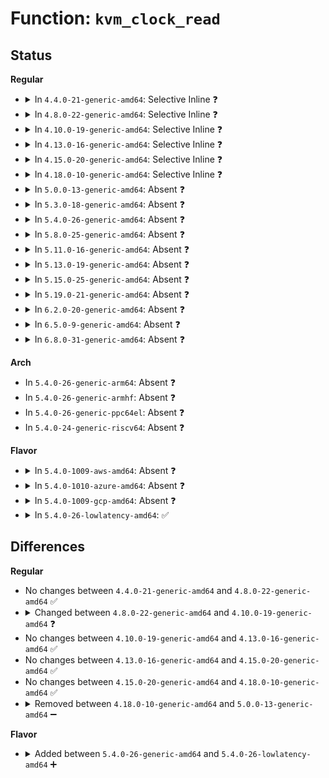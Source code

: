 # Function: <code>kvm_clock_read</code>

## Status
<b>Regular</b>
<ul>
<li>
<details>
<summary>In <code>4.4.0-21-generic-amd64</code>: Selective Inline ❓</summary>

```c
cycle_t kvm_clock_read()
```

```json
{
  "name": "kvm_clock_read",
  "collision_type": "Unique Static",
  "inline_type": "Selective",
  "funcs": [
    {
      "addr": 18446744071579255344,
      "name": "kvm_clock_read",
      "external": false,
      "loc": "arch/x86/kernel/kvmclock.c:77",
      "file": "arch/x86/kernel/kvmclock.c",
      "inline": "not declared, inlined",
      "caller_inline": [
        "arch/x86/kernel/kvmclock.c:kvm_clock_get_cycles",
        "arch/x86/kernel/kvmclock.c:kvm_sched_clock_read",
        "arch/x86/kernel/kvmclock.c:kvmclock_init"
      ],
      "caller_func": []
    }
  ],
  "symbols": [
    {
      "addr": 18446744071579255344,
      "name": "kvm_clock_read",
      "section": ".text",
      "bind": "STB_LOCAL",
      "size": 32
    }
  ]
}
```
</details>
</li>
<li>
<details>
<summary>In <code>4.8.0-22-generic-amd64</code>: Selective Inline ❓</summary>

```c
cycle_t kvm_clock_read()
```

```json
{
  "name": "kvm_clock_read",
  "collision_type": "Unique Static",
  "inline_type": "Selective",
  "funcs": [
    {
      "addr": 18446744071595216924,
      "name": "kvm_clock_read",
      "external": false,
      "loc": "arch/x86/kernel/kvmclock.c:82",
      "file": "arch/x86/kernel/kvmclock.c",
      "inline": "not declared, inlined",
      "caller_inline": [
        "arch/x86/kernel/kvmclock.c:kvmclock_init",
        "arch/x86/kernel/kvmclock.c:kvm_sched_clock_read",
        "arch/x86/kernel/kvmclock.c:kvm_clock_get_cycles"
      ],
      "caller_func": []
    }
  ],
  "symbols": [
    {
      "addr": 18446744071579254320,
      "name": "kvm_clock_read",
      "section": ".text",
      "bind": "STB_LOCAL",
      "size": 32
    }
  ]
}
```
</details>
</li>
<li>
<details>
<summary>In <code>4.10.0-19-generic-amd64</code>: Selective Inline ❓</summary>

```c
u64 kvm_clock_read()
```

```json
{
  "name": "kvm_clock_read",
  "collision_type": "Unique Static",
  "inline_type": "Selective",
  "funcs": [
    {
      "addr": 18446744071595460011,
      "name": "kvm_clock_read",
      "external": false,
      "loc": "arch/x86/kernel/kvmclock.c:82",
      "file": "arch/x86/kernel/kvmclock.c",
      "inline": "not declared, inlined",
      "caller_inline": [
        "arch/x86/kernel/kvmclock.c:kvmclock_init",
        "arch/x86/kernel/kvmclock.c:kvm_sched_clock_read",
        "arch/x86/kernel/kvmclock.c:kvm_clock_get_cycles"
      ],
      "caller_func": []
    }
  ],
  "symbols": [
    {
      "addr": 18446744071579267888,
      "name": "kvm_clock_read",
      "section": ".text",
      "bind": "STB_LOCAL",
      "size": 32
    }
  ]
}
```
</details>
</li>
<li>
<details>
<summary>In <code>4.13.0-16-generic-amd64</code>: Selective Inline ❓</summary>

```c
u64 kvm_clock_read()
```

```json
{
  "name": "kvm_clock_read",
  "collision_type": "Unique Static",
  "inline_type": "Selective",
  "funcs": [
    {
      "addr": 18446744071596381124,
      "name": "kvm_clock_read",
      "external": false,
      "loc": "arch/x86/kernel/kvmclock.c:85",
      "file": "arch/x86/kernel/kvmclock.c",
      "inline": "not declared, inlined",
      "caller_inline": [
        "arch/x86/kernel/kvmclock.c:kvmclock_init",
        "arch/x86/kernel/kvmclock.c:kvm_sched_clock_read",
        "arch/x86/kernel/kvmclock.c:kvm_clock_get_cycles"
      ],
      "caller_func": []
    }
  ],
  "symbols": [
    {
      "addr": 18446744071579264544,
      "name": "kvm_clock_read",
      "section": ".text",
      "bind": "STB_LOCAL",
      "size": 32
    }
  ]
}
```
</details>
</li>
<li>
<details>
<summary>In <code>4.15.0-20-generic-amd64</code>: Selective Inline ❓</summary>

```c
u64 kvm_clock_read()
```

```json
{
  "name": "kvm_clock_read",
  "collision_type": "Unique Static",
  "inline_type": "Selective",
  "funcs": [
    {
      "addr": 18446744071602699570,
      "name": "kvm_clock_read",
      "external": false,
      "loc": "arch/x86/kernel/kvmclock.c:80",
      "file": "arch/x86/kernel/kvmclock.c",
      "inline": "not declared, inlined",
      "caller_inline": [
        "arch/x86/kernel/kvmclock.c:kvmclock_init",
        "arch/x86/kernel/kvmclock.c:kvm_sched_clock_read",
        "arch/x86/kernel/kvmclock.c:kvm_clock_get_cycles"
      ],
      "caller_func": []
    }
  ],
  "symbols": [
    {
      "addr": 18446744071579281376,
      "name": "kvm_clock_read",
      "section": ".text",
      "bind": "STB_LOCAL",
      "size": 32
    }
  ]
}
```
</details>
</li>
<li>
<details>
<summary>In <code>4.18.0-10-generic-amd64</code>: Selective Inline ❓</summary>

```c
u64 kvm_clock_read()
```

```json
{
  "name": "kvm_clock_read",
  "collision_type": "Unique Static",
  "inline_type": "Selective",
  "funcs": [
    {
      "addr": 18446744071602871353,
      "name": "kvm_clock_read",
      "external": false,
      "loc": "arch/x86/kernel/kvmclock.c:80",
      "file": "arch/x86/kernel/kvmclock.c",
      "inline": "not declared, inlined",
      "caller_inline": [
        "arch/x86/kernel/kvmclock.c:kvmclock_init",
        "arch/x86/kernel/kvmclock.c:kvm_sched_clock_read",
        "arch/x86/kernel/kvmclock.c:kvm_clock_get_cycles"
      ],
      "caller_func": []
    }
  ],
  "symbols": [
    {
      "addr": 18446744071579292832,
      "name": "kvm_clock_read",
      "section": ".text",
      "bind": "STB_LOCAL",
      "size": 32
    }
  ]
}
```
</details>
</li>
<li>
<details>
<summary>In <code>5.0.0-13-generic-amd64</code>: Absent ❓</summary>

```json
{
  "name": "kvm_clock_read",
  "collision_type": "Unique Static",
  "inline_type": "Full",
  "funcs": [
    {
      "addr": 18446744071604668587,
      "name": "kvm_clock_read",
      "external": false,
      "loc": "arch/x86/kernel/kvmclock.c:85",
      "file": "arch/x86/kernel/kvmclock.c",
      "inline": "not declared, inlined",
      "caller_inline": [
        "arch/x86/kernel/kvmclock.c:kvmclock_init",
        "arch/x86/kernel/kvmclock.c:kvm_sched_clock_read",
        "arch/x86/kernel/kvmclock.c:kvm_clock_get_cycles"
      ],
      "caller_func": []
    }
  ],
  "symbols": []
}
```
</details>
</li>
<li>
<details>
<summary>In <code>5.3.0-18-generic-amd64</code>: Absent ❓</summary>

```json
{
  "name": "kvm_clock_read",
  "collision_type": "Unique Static",
  "inline_type": "Full",
  "funcs": [
    {
      "addr": 18446744071604767377,
      "name": "kvm_clock_read",
      "external": false,
      "loc": "arch/x86/kernel/kvmclock.c:85",
      "file": "arch/x86/kernel/kvmclock.c",
      "inline": "not declared, inlined",
      "caller_inline": [
        "arch/x86/kernel/kvmclock.c:kvmclock_init",
        "arch/x86/kernel/kvmclock.c:kvm_sched_clock_read",
        "arch/x86/kernel/kvmclock.c:kvm_clock_get_cycles"
      ],
      "caller_func": []
    }
  ],
  "symbols": []
}
```
</details>
</li>
<li>
<details>
<summary>In <code>5.4.0-26-generic-amd64</code>: Absent ❓</summary>

```json
{
  "name": "kvm_clock_read",
  "collision_type": "Unique Static",
  "inline_type": "Full",
  "funcs": [
    {
      "addr": 18446744071604793215,
      "name": "kvm_clock_read",
      "external": false,
      "loc": "arch/x86/kernel/kvmclock.c:85",
      "file": "arch/x86/kernel/kvmclock.c",
      "inline": "not declared, inlined",
      "caller_inline": [
        "arch/x86/kernel/kvmclock.c:kvmclock_init",
        "arch/x86/kernel/kvmclock.c:kvm_sched_clock_read",
        "arch/x86/kernel/kvmclock.c:kvm_clock_get_cycles"
      ],
      "caller_func": []
    }
  ],
  "symbols": []
}
```
</details>
</li>
<li>
<details>
<summary>In <code>5.8.0-25-generic-amd64</code>: Absent ❓</summary>

```json
{
  "name": "kvm_clock_read",
  "collision_type": "Unique Static",
  "inline_type": "Full",
  "funcs": [
    {
      "addr": 18446744071609135727,
      "name": "kvm_clock_read",
      "external": false,
      "loc": "arch/x86/kernel/kvmclock.c:85",
      "file": "arch/x86/kernel/kvmclock.c",
      "inline": "not declared, inlined",
      "caller_inline": [
        "arch/x86/kernel/kvmclock.c:kvmclock_init",
        "arch/x86/kernel/kvmclock.c:kvm_sched_clock_read",
        "arch/x86/kernel/kvmclock.c:kvm_clock_get_cycles"
      ],
      "caller_func": []
    }
  ],
  "symbols": []
}
```
</details>
</li>
<li>
<details>
<summary>In <code>5.11.0-16-generic-amd64</code>: Absent ❓</summary>

```json
{
  "name": "kvm_clock_read",
  "collision_type": "Unique Static",
  "inline_type": "Full",
  "funcs": [
    {
      "addr": 18446744071612204392,
      "name": "kvm_clock_read",
      "external": false,
      "loc": "arch/x86/kernel/kvmclock.c:84",
      "file": "arch/x86/kernel/kvmclock.c",
      "inline": "not declared, inlined",
      "caller_inline": [
        "arch/x86/kernel/kvmclock.c:kvmclock_init",
        "arch/x86/kernel/kvmclock.c:kvm_sched_clock_read",
        "arch/x86/kernel/kvmclock.c:kvm_clock_get_cycles"
      ],
      "caller_func": []
    }
  ],
  "symbols": []
}
```
</details>
</li>
<li>
<details>
<summary>In <code>5.13.0-19-generic-amd64</code>: Absent ❓</summary>

```json
{
  "name": "kvm_clock_read",
  "collision_type": "Unique Static",
  "inline_type": "Full",
  "funcs": [
    {
      "addr": 18446744071614345723,
      "name": "kvm_clock_read",
      "external": false,
      "loc": "arch/x86/kernel/kvmclock.c:83",
      "file": "arch/x86/kernel/kvmclock.c",
      "inline": "not declared, inlined",
      "caller_inline": [
        "arch/x86/kernel/kvmclock.c:kvmclock_init",
        "arch/x86/kernel/kvmclock.c:kvm_sched_clock_read",
        "arch/x86/kernel/kvmclock.c:kvm_clock_get_cycles"
      ],
      "caller_func": []
    }
  ],
  "symbols": []
}
```
</details>
</li>
<li>
<details>
<summary>In <code>5.15.0-25-generic-amd64</code>: Absent ❓</summary>

```json
{
  "name": "kvm_clock_read",
  "collision_type": "Unique Static",
  "inline_type": "Full",
  "funcs": [
    {
      "addr": 18446744071615276400,
      "name": "kvm_clock_read",
      "external": false,
      "loc": "arch/x86/kernel/kvmclock.c:74",
      "file": "arch/x86/kernel/kvmclock.c",
      "inline": "not declared, inlined",
      "caller_inline": [
        "arch/x86/kernel/kvmclock.c:kvmclock_init",
        "arch/x86/kernel/kvmclock.c:kvm_sched_clock_read",
        "arch/x86/kernel/kvmclock.c:kvm_clock_get_cycles"
      ],
      "caller_func": []
    }
  ],
  "symbols": []
}
```
</details>
</li>
<li>
<details>
<summary>In <code>5.19.0-21-generic-amd64</code>: Absent ❓</summary>

```json
{
  "name": "kvm_clock_read",
  "collision_type": "Unique Static",
  "inline_type": "Full",
  "funcs": [
    {
      "addr": 18446744071617053316,
      "name": "kvm_clock_read",
      "external": false,
      "loc": "arch/x86/kernel/kvmclock.c:74",
      "file": "arch/x86/kernel/kvmclock.c",
      "inline": "not declared, inlined",
      "caller_inline": [
        "arch/x86/kernel/kvmclock.c:kvmclock_init",
        "arch/x86/kernel/kvmclock.c:kvm_sched_clock_read",
        "arch/x86/kernel/kvmclock.c:kvm_clock_get_cycles"
      ],
      "caller_func": []
    }
  ],
  "symbols": []
}
```
</details>
</li>
<li>
<details>
<summary>In <code>6.2.0-20-generic-amd64</code>: Absent ❓</summary>

```json
{
  "name": "kvm_clock_read",
  "collision_type": "Unique Static",
  "inline_type": "Full",
  "funcs": [
    {
      "addr": 18446744071627697461,
      "name": "kvm_clock_read",
      "external": false,
      "loc": "arch/x86/kernel/kvmclock.c:74",
      "file": "arch/x86/kernel/kvmclock.c",
      "inline": "not declared, inlined",
      "caller_inline": [
        "arch/x86/kernel/kvmclock.c:kvmclock_init",
        "arch/x86/kernel/kvmclock.c:kvm_sched_clock_read",
        "arch/x86/kernel/kvmclock.c:kvm_clock_get_cycles"
      ],
      "caller_func": []
    }
  ],
  "symbols": []
}
```
</details>
</li>
<li>
<details>
<summary>In <code>6.5.0-9-generic-amd64</code>: Absent ❓</summary>

```json
{
  "name": "kvm_clock_read",
  "collision_type": "Unique Static",
  "inline_type": "Full",
  "funcs": [
    {
      "addr": 18446744071619455205,
      "name": "kvm_clock_read",
      "external": false,
      "loc": "arch/x86/kernel/kvmclock.c:74",
      "file": "arch/x86/kernel/kvmclock.c",
      "inline": "not declared, inlined",
      "caller_inline": [
        "arch/x86/kernel/kvmclock.c:kvmclock_init",
        "arch/x86/kernel/kvmclock.c:kvm_clock_get_cycles"
      ],
      "caller_func": []
    }
  ],
  "symbols": []
}
```
</details>
</li>
<li>
<details>
<summary>In <code>6.8.0-31-generic-amd64</code>: Absent ❓</summary>

```json
{
  "name": "kvm_clock_read",
  "collision_type": "Unique Static",
  "inline_type": "Full",
  "funcs": [
    {
      "addr": 18446744071621751530,
      "name": "kvm_clock_read",
      "external": false,
      "loc": "arch/x86/kernel/kvmclock.c:74",
      "file": "arch/x86/kernel/kvmclock.c",
      "inline": "not declared, inlined",
      "caller_inline": [
        "arch/x86/kernel/kvmclock.c:kvmclock_init",
        "arch/x86/kernel/kvmclock.c:kvm_clock_get_cycles"
      ],
      "caller_func": []
    }
  ],
  "symbols": []
}
```
</details>
</li>
</ul>
<b>Arch</b>
<ul>
<li>
In <code>5.4.0-26-generic-arm64</code>: Absent ❓
</li>
<li>
In <code>5.4.0-26-generic-armhf</code>: Absent ❓
</li>
<li>
In <code>5.4.0-26-generic-ppc64el</code>: Absent ❓
</li>
<li>
In <code>5.4.0-24-generic-riscv64</code>: Absent ❓
</li>
</ul>
<b>Flavor</b>
<ul>
<li>
<details>
<summary>In <code>5.4.0-1009-aws-amd64</code>: Absent ❓</summary>

```json
{
  "name": "kvm_clock_read",
  "collision_type": "Unique Static",
  "inline_type": "Full",
  "funcs": [
    {
      "addr": 18446744071604707157,
      "name": "kvm_clock_read",
      "external": false,
      "loc": "arch/x86/kernel/kvmclock.c:85",
      "file": "arch/x86/kernel/kvmclock.c",
      "inline": "not declared, inlined",
      "caller_inline": [
        "arch/x86/kernel/kvmclock.c:kvmclock_init",
        "arch/x86/kernel/kvmclock.c:kvm_sched_clock_read",
        "arch/x86/kernel/kvmclock.c:kvm_clock_get_cycles"
      ],
      "caller_func": []
    }
  ],
  "symbols": []
}
```
</details>
</li>
<li>
<details>
<summary>In <code>5.4.0-1010-azure-amd64</code>: Absent ❓</summary>

```json
{
  "name": "kvm_clock_read",
  "collision_type": "Unique Static",
  "inline_type": "Full",
  "funcs": [
    {
      "addr": 18446744071604675126,
      "name": "kvm_clock_read",
      "external": false,
      "loc": "arch/x86/kernel/kvmclock.c:85",
      "file": "arch/x86/kernel/kvmclock.c",
      "inline": "not declared, inlined",
      "caller_inline": [
        "arch/x86/kernel/kvmclock.c:kvmclock_init",
        "arch/x86/kernel/kvmclock.c:kvm_sched_clock_read",
        "arch/x86/kernel/kvmclock.c:kvm_clock_get_cycles"
      ],
      "caller_func": []
    }
  ],
  "symbols": []
}
```
</details>
</li>
<li>
<details>
<summary>In <code>5.4.0-1009-gcp-amd64</code>: Absent ❓</summary>

```json
{
  "name": "kvm_clock_read",
  "collision_type": "Unique Static",
  "inline_type": "Full",
  "funcs": [
    {
      "addr": 18446744071604784724,
      "name": "kvm_clock_read",
      "external": false,
      "loc": "arch/x86/kernel/kvmclock.c:85",
      "file": "arch/x86/kernel/kvmclock.c",
      "inline": "not declared, inlined",
      "caller_inline": [
        "arch/x86/kernel/kvmclock.c:kvmclock_init",
        "arch/x86/kernel/kvmclock.c:kvm_sched_clock_read",
        "arch/x86/kernel/kvmclock.c:kvm_clock_get_cycles"
      ],
      "caller_func": []
    }
  ],
  "symbols": []
}
```
</details>
</li>
<li>
<details>
<summary>In <code>5.4.0-26-lowlatency-amd64</code>: ✅</summary>

```c
u64 kvm_clock_read()
```

```json
{
  "name": "kvm_clock_read",
  "collision_type": "Unique Static",
  "inline_type": "No",
  "funcs": [
    {
      "addr": 18446744071579341616,
      "name": "kvm_clock_read",
      "external": false,
      "loc": "arch/x86/kernel/kvmclock.c:85",
      "file": "arch/x86/kernel/kvmclock.c",
      "inline": "seen, unknown",
      "caller_inline": [],
      "caller_func": [
        "arch/x86/kernel/kvmclock.c:kvmclock_init",
        "arch/x86/kernel/kvmclock.c:kvm_sched_clock_read",
        "arch/x86/kernel/kvmclock.c:kvm_clock_get_cycles"
      ]
    }
  ],
  "symbols": [
    {
      "addr": 18446744071579341616,
      "name": "kvm_clock_read",
      "section": ".text",
      "bind": "STB_LOCAL",
      "size": 42
    }
  ]
}
```
</details>
</li>
</ul>

## Differences
<b>Regular</b>
<ul>
<li>
No changes between <code>4.4.0-21-generic-amd64</code> and <code>4.8.0-22-generic-amd64</code> ✅
</li>
<li>
<details>
<summary>Changed between <code>4.8.0-22-generic-amd64</code> and <code>4.10.0-19-generic-amd64</code> ❓</summary>
<ul>
<li>
<b>Return type changed. </b>
<code>cycle_t</code> ➡️ <code>u64</code>
</li>
</ul>
</details>
</li>
<li>
No changes between <code>4.10.0-19-generic-amd64</code> and <code>4.13.0-16-generic-amd64</code> ✅
</li>
<li>
No changes between <code>4.13.0-16-generic-amd64</code> and <code>4.15.0-20-generic-amd64</code> ✅
</li>
<li>
No changes between <code>4.15.0-20-generic-amd64</code> and <code>4.18.0-10-generic-amd64</code> ✅
</li>
<li>
<details>
<summary>Removed between <code>4.18.0-10-generic-amd64</code> and <code>5.0.0-13-generic-amd64</code> ➖</summary>

```c
u64 kvm_clock_read()
```
</details>
</li>
</ul>
<b>Flavor</b>
<ul>
<li>
<details>
<summary>Added between <code>5.4.0-26-generic-amd64</code> and <code>5.4.0-26-lowlatency-amd64</code> ➕</summary>

```c
u64 kvm_clock_read()
```
</details>
</li>
</ul>

